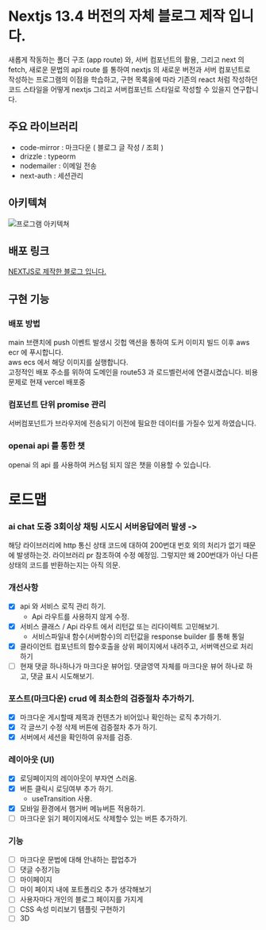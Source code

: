 # Nextjs 13.4 버전의 자체 블로그 제작 입니다.

새롭게 작동하는 폴더 구조 (app route) 와, 서버 컴포넌트의 활용, 그리고 next 의 fetch, 새로운 문법의 api route 를 통하여 nextjs 의 새로운 버전과 서버 컴포넌트로 작성하는 프로그램의 이점을 학습하고, 구현 목록을에 따라 기존의 react 처럼 작성하던 코드 스타일을 어떻게 nextjs 그리고 서버컴포넌트 스타일로 작성할 수 있을지 연구합니다.

## 주요 라이브러리

- code-mirror : 마크다운 ( 블로그 글 작성 / 조회 )
- drizzle : typeorm
- nodemailer : 이메일 전송
- next-auth : 세션관리

## 아키텍쳐

![프로그램 아키텍쳐](https://my--blog.s3.ap-northeast-2.amazonaws.com/%EC%95%84%ED%82%A4%ED%85%8D%EC%B3%90.png '아키텍쳐')

## 배포 링크

[ NEXTJS로 제작한 블로그 입니다. ](https://frontrecipe.com)

## 구현 기능

### 배포 방법

main 브랜치에 push 이벤트 발생시 깃헙 액션을 통하여 도커 이미지 빌드 이후 aws ecr 에 푸시합니다.  
aws ecs 에서 해당 이미지를 실행합니다.  
고정적인 배포 주소를 위하여 도메인을 route53 과 로드벨런서에 연결시켰습니다.
비용 문제로 현재 vercel 배포중

### 컴포넌트 단위 promise 관리

서버컴포넌트가 브라우저에 전송되기 이전에 필요한 데이터를 가질수 있게 하였습니다.

### openai api 를 통한 챗

openai 의 api 를 사용하여 커스텀 되지 않은 챗을 이용할 수 있습니다.

# 로드맵

### ai chat 도중 3회이상 채팅 시도시 서버응답에러 발생 ->

해당 라이브러리에 http 통신 상태 코드에 대하여 200번대 번호 외의 처리가 없기 때문에 발생하는것.
라이브러리 pr 참조하여 수정 예정임. 그렇지만 왜 200번대가 아닌 다른상태의 코드를 반환하는지는 아직 의문.

### 개선사항

- [x] api 와 서비스 로직 관리 하기.
  - Api 라우트를 사용하지 않게 수정.
- [x] 서비스 클래스 / Api 라우트 에서 리턴값 또는 리다이렉트 고민해보기.
  - 서비스파일내 함수(서버함수)의 리턴값을 response builder 를 통해 통일
- [x] 클라이언트 컴포넌트의 함수호출을 상위 페이지에서 내려주고, 서버액션으로 처리하기
- [ ] 현재 댓글 하나하나가 마크다운 뷰어임. 댓글영역 자체를 마크다운 뷰어 하나로 하고, 댓글 표시 시도해보기.

### 포스트(마크다운) crud 에 최소한의 검증절차 추가하기.

- [x] 마크다운 게시할때 제목과 컨텐츠가 비어있나 확인하는 로직 추가하기.
- [x] 각 글쓰기 수정 삭제 버튼에 검증절차 추가 하기.
- [x] 서버에서 세션을 확인하여 유저를 검증.

### 레이아웃 (UI)

- [x] 로딩페이지의 레이아웃이 부자연 스러움.
- [x] 버튼 클릭시 로딩여부 추가 하기.
  - useTransition 사용.
- [X] 모바일 환경에서 햄거버 메뉴버튼 적용하기.
- [ ] 마크다운 읽기 페이지에서도 삭제할수 있는 버튼 추가하기.

### 기능

- [ ] 마크다운 문법에 대해 안내하는 팝업추가
- [ ] 댓글 수정기능
- [ ] 마이페이지
- [ ] 마이 페이지 내에 포트폴리오 추가 생각해보기
- [ ] 사용자마다 개인의 블로그 페이지를 가지게
- [ ] CSS 속성 미리보기 템플릿 구현하기
- [ ] 3D
